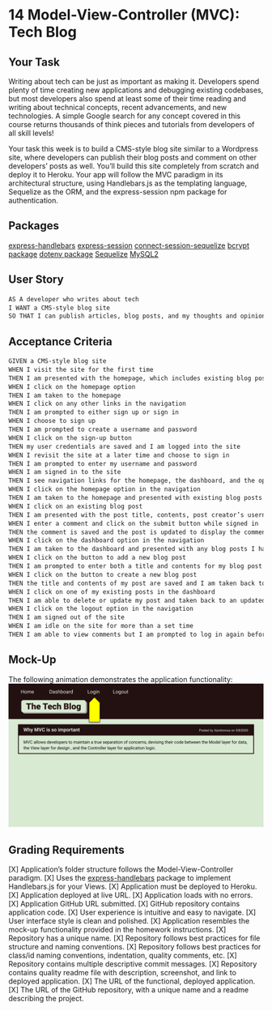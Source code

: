 # 14 Model-View-Controller (MVC): Tech Blog

## Your Task

Writing about tech can be just as important as making it. Developers spend plenty of time creating new applications and debugging existing codebases, but most developers also spend at least some of their time reading and writing about technical concepts, recent advancements, and new technologies. A simple Google search for any concept covered in this course returns thousands of think pieces and tutorials from developers of all skill levels!

Your task this week is to build a CMS-style blog site similar to a Wordpress site, where developers can publish their blog posts and comment on other developers’ posts as well. You’ll build this site completely from scratch and deploy it to Heroku. Your app will follow the MVC paradigm in its architectural structure, using Handlebars.js as the templating language, Sequelize as the ORM, and the express-session npm package for authentication.

## Packages

[express-handlebars](https://www.npmjs.com/package/express-handlebars)
[express-session](https://www.npmjs.com/package/express-session)
[connect-session-sequelize](https://www.npmjs.com/package/connect-session-sequelize)
[bcrypt package](https://www.npmjs.com/package/bcrypt)
[dotenv package](https://www.npmjs.com/package/dotenv)
[Sequelize](https://www.npmjs.com/package/sequelize)
[MySQL2](https://www.npmjs.com/package/mysql2)

## User Story

```md
AS A developer who writes about tech
I WANT a CMS-style blog site
SO THAT I can publish articles, blog posts, and my thoughts and opinions
```

## Acceptance Criteria

```md
GIVEN a CMS-style blog site
WHEN I visit the site for the first time
THEN I am presented with the homepage, which includes existing blog posts if any have been posted; navigation links for the homepage and the dashboard; and the option to log in
WHEN I click on the homepage option
THEN I am taken to the homepage
WHEN I click on any other links in the navigation
THEN I am prompted to either sign up or sign in
WHEN I choose to sign up
THEN I am prompted to create a username and password
WHEN I click on the sign-up button
THEN my user credentials are saved and I am logged into the site
WHEN I revisit the site at a later time and choose to sign in
THEN I am prompted to enter my username and password
WHEN I am signed in to the site
THEN I see navigation links for the homepage, the dashboard, and the option to log out
WHEN I click on the homepage option in the navigation
THEN I am taken to the homepage and presented with existing blog posts that include the post title and the date created
WHEN I click on an existing blog post
THEN I am presented with the post title, contents, post creator’s username, and date created for that post and have the option to leave a comment
WHEN I enter a comment and click on the submit button while signed in
THEN the comment is saved and the post is updated to display the comment, the comment creator’s username, and the date created
WHEN I click on the dashboard option in the navigation
THEN I am taken to the dashboard and presented with any blog posts I have already created and the option to add a new blog post
WHEN I click on the button to add a new blog post
THEN I am prompted to enter both a title and contents for my blog post
WHEN I click on the button to create a new blog post
THEN the title and contents of my post are saved and I am taken back to an updated dashboard with my new blog post
WHEN I click on one of my existing posts in the dashboard
THEN I am able to delete or update my post and taken back to an updated dashboard
WHEN I click on the logout option in the navigation
THEN I am signed out of the site
WHEN I am idle on the site for more than a set time
THEN I am able to view comments but I am prompted to log in again before I can add, update, or delete comments
```

## Mock-Up

The following animation demonstrates the application functionality:
![Animation cycles through signing into the app, clicking on buttons, and updating blog posts.](./Assets/14-mvc-homework-demo-01.gif) 

## Grading Requirements

[X] Application’s folder structure follows the Model-View-Controller paradigm.
[X] Uses the [express-handlebars](https://www.npmjs.com/package/express-handlebars) package to implement Handlebars.js for your Views.
[X] Application must be deployed to Heroku.
[X] Application deployed at live URL.
[X] Application loads with no errors.
[X] Application GitHub URL submitted.
[X] GitHub repository contains application code.
[X] User experience is intuitive and easy to navigate.
[X] User interface style is clean and polished.
[X] Application resembles the mock-up functionality provided in the homework instructions.
[X] Repository has a unique name.
[X] Repository follows best practices for file structure and naming conventions.
[X] Repository follows best practices for class/id naming conventions, indentation, quality comments, etc.
[X] Repository contains multiple descriptive commit messages.
[X] Repository contains quality readme file with description, screenshot, and link to deployed application.
[X] The URL of the functional, deployed application.
[X] The URL of the GitHub repository, with a unique name and a readme describing the project.

